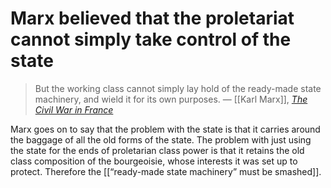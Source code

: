 # Marx believed that the proletariat cannot simply take control of the state

> But the working class cannot simply lay hold of the ready-made state machinery, and wield it for its own purposes. &#x2014; [[Karl Marx]], _[The Civil War in France](https://www.marxists.org/archive/marx/works/1871/civil-war-france/ch05.htm)_

Marx goes on to say that the problem with the state is that it carries around the baggage of all the old forms of the state. The problem with just using the state for the ends of proletarian class power is that it retains the old class composition of the bourgeoisie, whose interests it was set up to protect. Therefore the [[&ldquo;ready-made state machinery&rdquo; must be smashed]].
